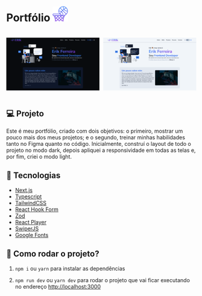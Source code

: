 # Portfólio <img src=".github/favicon.png" width="40px">

<br>

<div style="display: flex; justify-content: space-between;">
  <img src=".github/cover-dark.png" width="49%">
  <img src=".github/cover-light.png" width="49%">
</div>

<br>

## :computer: Projeto

Este é meu portfólio, criado com dois objetivos: o primeiro, mostrar um pouco mais dos meus projetos; e o segundo, treinar minhas habilidades tanto no Figma quanto no código. Inicialmente, construí o layout de todo o projeto no modo dark, depois apliquei a responsividade em todas as telas e, por fim, criei o modo light.

## :rocket: Tecnologias

- [Next.js](https://nextjs.org)
- [Typescript](https://www.typescriptlang.org)
- [TailwindCSS](tailwindcss.com)
- [React Hook Form](react-hook-form.com)
- [Zod](https://zod.dev)
- [React Player](https://github.com/cookpete/react-player)
- [SwiperJS](https://swiperjs.com)
- [Google Fonts](https://fonts.google.com)

## :thinking: Como rodar o projeto?

1. `npm i` ou `yarn` para instalar as dependências

2. `npm run dev` ou `yarn dev` para rodar o projeto que vai ficar executando no endereço [http://localhost:3000](http://localhost:3000)
